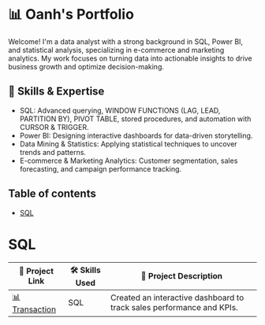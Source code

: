 # 📊 Oanh's Portfolio

Welcome! I'm a data analyst with a strong background in SQL, Power BI, and statistical analysis, specializing in e-commerce and marketing analytics. My work focuses on turning data into actionable insights to drive business growth and optimize decision-making.

## 🔹 Skills & Expertise
- SQL: Advanced querying, WINDOW FUNCTIONS (LAG, LEAD, PARTITION BY), PIVOT TABLE, stored procedures, and automation with CURSOR & TRIGGER.
- Power BI: Designing interactive dashboards for data-driven storytelling.
- Data Mining & Statistics: Applying statistical techniques to uncover trends and patterns.
- E-commerce & Marketing Analytics: Customer segmentation, sales forecasting, and campaign performance tracking.

## Table of contents
- [SQL](#SQL)

# SQL

| 🔗 Project Link | 🛠️ Skills Used | 📄 Project Description |
|---------------|-------------|----------------------|
| [📊 Transaction](https://github.com/KieuOanh2003/SQL-project/tree/main/Transaction) | SQL | Created an interactive dashboard to track sales performance and KPIs. |


